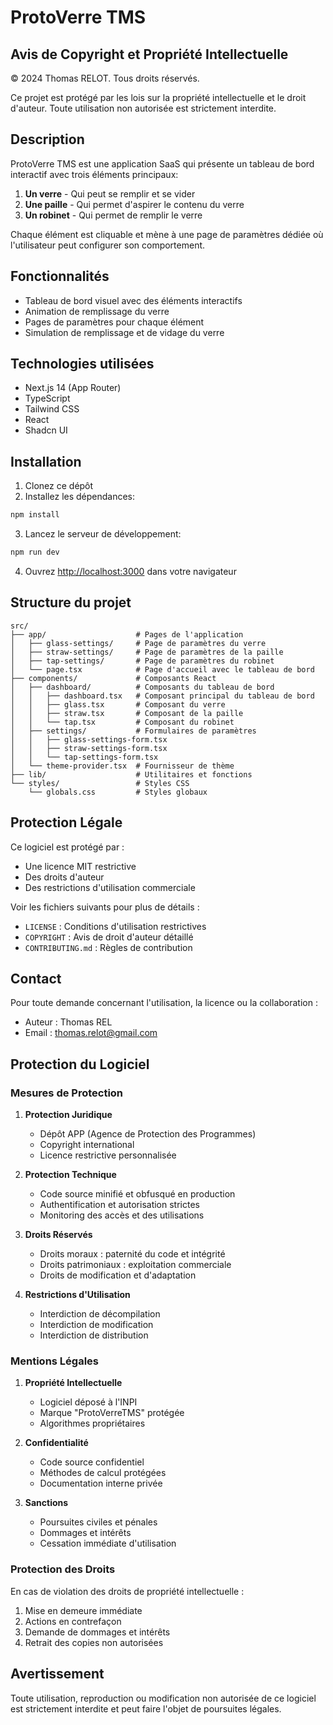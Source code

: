 # ProtoVerre TMS

## Avis de Copyright et Propriété Intellectuelle

© 2024 Thomas RELOT. Tous droits réservés.

Ce projet est protégé par les lois sur la propriété intellectuelle et le droit d'auteur. Toute utilisation non autorisée est strictement interdite.

## Description

ProtoVerre TMS est une application SaaS qui présente un tableau de bord interactif avec trois éléments principaux:

1. **Un verre** - Qui peut se remplir et se vider
2. **Une paille** - Qui permet d'aspirer le contenu du verre
3. **Un robinet** - Qui permet de remplir le verre

Chaque élément est cliquable et mène à une page de paramètres dédiée où l'utilisateur peut configurer son comportement.

## Fonctionnalités

- Tableau de bord visuel avec des éléments interactifs
- Animation de remplissage du verre
- Pages de paramètres pour chaque élément
- Simulation de remplissage et de vidage du verre

## Technologies utilisées

- Next.js 14 (App Router)
- TypeScript
- Tailwind CSS
- React
- Shadcn UI

## Installation

1. Clonez ce dépôt
2. Installez les dépendances:

```bash
npm install
```

3. Lancez le serveur de développement:

```bash
npm run dev
```

4. Ouvrez [http://localhost:3000](http://localhost:3000) dans votre navigateur

## Structure du projet

```
src/
├── app/                    # Pages de l'application
│   ├── glass-settings/     # Page de paramètres du verre
│   ├── straw-settings/     # Page de paramètres de la paille
│   ├── tap-settings/       # Page de paramètres du robinet
│   └── page.tsx            # Page d'accueil avec le tableau de bord
├── components/             # Composants React
│   ├── dashboard/          # Composants du tableau de bord
│   │   ├── dashboard.tsx   # Composant principal du tableau de bord
│   │   ├── glass.tsx       # Composant du verre
│   │   ├── straw.tsx       # Composant de la paille
│   │   └── tap.tsx         # Composant du robinet
│   ├── settings/           # Formulaires de paramètres
│   │   ├── glass-settings-form.tsx
│   │   ├── straw-settings-form.tsx
│   │   └── tap-settings-form.tsx
│   └── theme-provider.tsx  # Fournisseur de thème
├── lib/                    # Utilitaires et fonctions
└── styles/                 # Styles CSS
    └── globals.css         # Styles globaux
```

## Protection Légale

Ce logiciel est protégé par :
- Une licence MIT restrictive
- Des droits d'auteur
- Des restrictions d'utilisation commerciale

Voir les fichiers suivants pour plus de détails :
- `LICENSE` : Conditions d'utilisation restrictives
- `COPYRIGHT` : Avis de droit d'auteur détaillé
- `CONTRIBUTING.md` : Règles de contribution

## Contact

Pour toute demande concernant l'utilisation, la licence ou la collaboration :
- Auteur : Thomas REL
- Email : thomas.relot@gmail.com

## Protection du Logiciel

### Mesures de Protection

1. **Protection Juridique**
   - Dépôt APP (Agence de Protection des Programmes)
   - Copyright international
   - Licence restrictive personnalisée

2. **Protection Technique**
   - Code source minifié et obfusqué en production
   - Authentification et autorisation strictes
   - Monitoring des accès et des utilisations

3. **Droits Réservés**
   - Droits moraux : paternité du code et intégrité
   - Droits patrimoniaux : exploitation commerciale
   - Droits de modification et d'adaptation

4. **Restrictions d'Utilisation**
   - Interdiction de décompilation
   - Interdiction de modification
   - Interdiction de distribution

### Mentions Légales

1. **Propriété Intellectuelle**
   - Logiciel déposé à l'INPI
   - Marque "ProtoVerreTMS" protégée
   - Algorithmes propriétaires

2. **Confidentialité**
   - Code source confidentiel
   - Méthodes de calcul protégées
   - Documentation interne privée

3. **Sanctions**
   - Poursuites civiles et pénales
   - Dommages et intérêts
   - Cessation immédiate d'utilisation

### Protection des Droits

En cas de violation des droits de propriété intellectuelle :
1. Mise en demeure immédiate
2. Actions en contrefaçon
3. Demande de dommages et intérêts
4. Retrait des copies non autorisées

## Avertissement

Toute utilisation, reproduction ou modification non autorisée de ce logiciel est strictement interdite et peut faire l'objet de poursuites légales. 
